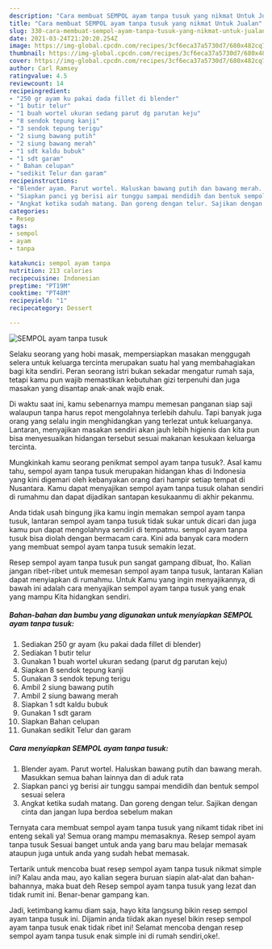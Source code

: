 ```yaml
---
description: "Cara membuat SEMPOL ayam tanpa tusuk yang nikmat Untuk Jualan"
title: "Cara membuat SEMPOL ayam tanpa tusuk yang nikmat Untuk Jualan"
slug: 330-cara-membuat-sempol-ayam-tanpa-tusuk-yang-nikmat-untuk-jualan
date: 2021-03-24T21:20:20.254Z
image: https://img-global.cpcdn.com/recipes/3cf6eca37a5730d7/680x482cq70/sempol-ayam-tanpa-tusuk-foto-resep-utama.jpg
thumbnail: https://img-global.cpcdn.com/recipes/3cf6eca37a5730d7/680x482cq70/sempol-ayam-tanpa-tusuk-foto-resep-utama.jpg
cover: https://img-global.cpcdn.com/recipes/3cf6eca37a5730d7/680x482cq70/sempol-ayam-tanpa-tusuk-foto-resep-utama.jpg
author: Carl Ramsey
ratingvalue: 4.5
reviewcount: 14
recipeingredient:
- "250 gr ayam ku pakai dada fillet di blender"
- "1 butir telur"
- "1 buah wortel ukuran sedang parut dg parutan keju"
- "8 sendok tepung kanji"
- "3 sendok tepung terigu"
- "2 siung bawang putih"
- "2 siung bawang merah"
- "1 sdt kaldu bubuk"
- "1 sdt garam"
- " Bahan celupan"
- "sedikit Telur dan garam"
recipeinstructions:
- "Blender ayam. Parut wortel. Haluskan bawang putih dan bawang merah. Masukkan semua bahan lainnya dan di aduk rata"
- "Siapkan panci yg berisi air tunggu sampai mendidih dan bentuk sempol sesuai selera"
- "Angkat ketika sudah matang. Dan goreng dengan telur. Sajikan dengan cinta dan jangan lupa berdoa sebelum makan"
categories:
- Resep
tags:
- sempol
- ayam
- tanpa

katakunci: sempol ayam tanpa 
nutrition: 213 calories
recipecuisine: Indonesian
preptime: "PT19M"
cooktime: "PT48M"
recipeyield: "1"
recipecategory: Dessert

---
```



![SEMPOL ayam tanpa tusuk](https://img-global.cpcdn.com/recipes/3cf6eca37a5730d7/680x482cq70/sempol-ayam-tanpa-tusuk-foto-resep-utama.jpg)

Selaku seorang yang hobi masak, mempersiapkan masakan menggugah selera untuk keluarga tercinta merupakan suatu hal yang membahagiakan bagi kita sendiri. Peran seorang istri bukan sekadar mengatur rumah saja, tetapi kamu pun wajib memastikan kebutuhan gizi terpenuhi dan juga masakan yang disantap anak-anak wajib enak.

Di waktu  saat ini, kamu sebenarnya mampu memesan panganan siap saji walaupun tanpa harus repot mengolahnya terlebih dahulu. Tapi banyak juga orang yang selalu ingin menghidangkan yang terlezat untuk keluarganya. Lantaran, menyajikan masakan sendiri akan jauh lebih higienis dan kita pun bisa menyesuaikan hidangan tersebut sesuai makanan kesukaan keluarga tercinta. 



Mungkinkah kamu seorang penikmat sempol ayam tanpa tusuk?. Asal kamu tahu, sempol ayam tanpa tusuk merupakan hidangan khas di Indonesia yang kini digemari oleh kebanyakan orang dari hampir setiap tempat di Nusantara. Kamu dapat menyajikan sempol ayam tanpa tusuk olahan sendiri di rumahmu dan dapat dijadikan santapan kesukaanmu di akhir pekanmu.

Anda tidak usah bingung jika kamu ingin memakan sempol ayam tanpa tusuk, lantaran sempol ayam tanpa tusuk tidak sukar untuk dicari dan juga kamu pun dapat mengolahnya sendiri di tempatmu. sempol ayam tanpa tusuk bisa diolah dengan bermacam cara. Kini ada banyak cara modern yang membuat sempol ayam tanpa tusuk semakin lezat.

Resep sempol ayam tanpa tusuk pun sangat gampang dibuat, lho. Kalian jangan ribet-ribet untuk memesan sempol ayam tanpa tusuk, lantaran Kalian dapat menyiapkan di rumahmu. Untuk Kamu yang ingin menyajikannya, di bawah ini adalah cara menyajikan sempol ayam tanpa tusuk yang enak yang mampu Kita hidangkan sendiri.

<!--inarticleads1-->

##### Bahan-bahan dan bumbu yang digunakan untuk menyiapkan SEMPOL ayam tanpa tusuk:

1. Sediakan 250 gr ayam (ku pakai dada fillet di blender)
1. Sediakan 1 butir telur
1. Gunakan 1 buah wortel ukuran sedang (parut dg parutan keju)
1. Siapkan 8 sendok tepung kanji
1. Gunakan 3 sendok tepung terigu
1. Ambil 2 siung bawang putih
1. Ambil 2 siung bawang merah
1. Siapkan 1 sdt kaldu bubuk
1. Gunakan 1 sdt garam
1. Siapkan  Bahan celupan
1. Gunakan sedikit Telur dan garam




<!--inarticleads2-->

##### Cara menyiapkan SEMPOL ayam tanpa tusuk:

1. Blender ayam. Parut wortel. Haluskan bawang putih dan bawang merah. Masukkan semua bahan lainnya dan di aduk rata
1. Siapkan panci yg berisi air tunggu sampai mendidih dan bentuk sempol sesuai selera
1. Angkat ketika sudah matang. Dan goreng dengan telur. Sajikan dengan cinta dan jangan lupa berdoa sebelum makan




Ternyata cara membuat sempol ayam tanpa tusuk yang nikamt tidak ribet ini enteng sekali ya! Semua orang mampu memasaknya. Resep sempol ayam tanpa tusuk Sesuai banget untuk anda yang baru mau belajar memasak ataupun juga untuk anda yang sudah hebat memasak.

Tertarik untuk mencoba buat resep sempol ayam tanpa tusuk nikmat simple ini? Kalau anda mau, ayo kalian segera buruan siapin alat-alat dan bahan-bahannya, maka buat deh Resep sempol ayam tanpa tusuk yang lezat dan tidak rumit ini. Benar-benar gampang kan. 

Jadi, ketimbang kamu diam saja, hayo kita langsung bikin resep sempol ayam tanpa tusuk ini. Dijamin anda tiidak akan nyesel bikin resep sempol ayam tanpa tusuk enak tidak ribet ini! Selamat mencoba dengan resep sempol ayam tanpa tusuk enak simple ini di rumah sendiri,oke!.

